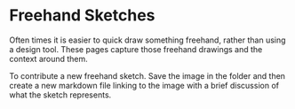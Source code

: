 # Freehand Sketches

Often times it is easier to quick draw something freehand, rather than using a design tool. These pages capture those freehand drawings and the context around them.

To contribute a new freehand sketch.  Save the image in the folder and then create a new markdown file linking to the image with a brief discussion of what the sketch represents.